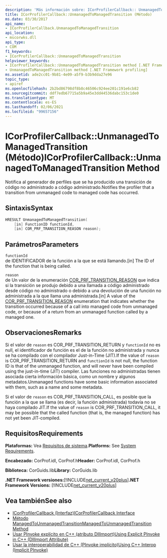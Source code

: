 ```yaml
---
description: 'Más información sobre: ICorProfilerCallback:: UnmanagedToManagedTransition ((método)'
title: ICorProfilerCallback::UnmanagedToManagedTransition (Método)
ms.date: 03/30/2017
api_name:
- ICorProfilerCallback.UnmanagedToManagedTransition
api_location:
- mscorwks.dll
api_type:
- COM
f1_keywords:
- ICorProfilerCallback::UnmanagedToManagedTransition
helpviewer_keywords:
- ICorProfilerCallback::UnmanagedToManagedTransition method [.NET Framework profiling]
- UnmanagedToManagedTransition method [.NET Framework profiling]
ms.assetid: ade2cc01-9b81-4e09-a5f9-b3b9dda27e96
topic_type:
- apiref
ms.openlocfilehash: 2b2bd86798df8b8c46506c924ee201c191e6cb82
ms.sourcegitcommit: ddf7edb67715a5b9a45e3dd44536dabc153c1de0
ms.translationtype: MT
ms.contentlocale: es-ES
ms.lasthandoff: 02/06/2021
ms.locfileid: "99657156"
---
```

# <a name="icorprofilercallbackunmanagedtomanagedtransition-method"></a><span data-ttu-id="b624f-103">ICorProfilerCallback::UnmanagedToManagedTransition (Método)</span><span class="sxs-lookup"><span data-stu-id="b624f-103">ICorProfilerCallback::UnmanagedToManagedTransition Method</span></span>

<span data-ttu-id="b624f-104">Notifica al generador de perfiles que se ha producido una transición de código no administrado a código administrado.</span><span class="sxs-lookup"><span data-stu-id="b624f-104">Notifies the profiler that a transition from unmanaged code to managed code has occurred.</span></span>  
  
## <a name="syntax"></a><span data-ttu-id="b624f-105">Sintaxis</span><span class="sxs-lookup"><span data-stu-id="b624f-105">Syntax</span></span>  
  
```cpp  
HRESULT UnmanagedToManagedTransition(  
    [in] FunctionID functionId,  
    [in] COR_PRF_TRANSITION_REASON reason);  
```  
  
## <a name="parameters"></a><span data-ttu-id="b624f-106">Parámetros</span><span class="sxs-lookup"><span data-stu-id="b624f-106">Parameters</span></span>  

 `functionId`  
 <span data-ttu-id="b624f-107">de IDENTIFICADOR de la función a la que se está llamando.</span><span class="sxs-lookup"><span data-stu-id="b624f-107">[in] The ID of the function that is being called.</span></span>  
  
 `reason`  
 <span data-ttu-id="b624f-108">de Un valor de la enumeración [COR_PRF_TRANSITION_REASON](cor-prf-transition-reason-enumeration.md) que indica si la transición se produjo debido a una llamada a código administrado desde código no administrado o debido a una devolución de una función no administrada a la que llama una administrada.</span><span class="sxs-lookup"><span data-stu-id="b624f-108">[in] A value of the [COR_PRF_TRANSITION_REASON](cor-prf-transition-reason-enumeration.md) enumeration that indicates whether the transition occurred because of a call into managed code from unmanaged code, or because of a return from an unmanaged function called by a managed one.</span></span>  
  
## <a name="remarks"></a><span data-ttu-id="b624f-109">Observaciones</span><span class="sxs-lookup"><span data-stu-id="b624f-109">Remarks</span></span>  

 <span data-ttu-id="b624f-110">Si el valor de `reason` es COR_PRF_TRANSITION_RETURN y `functionId` no es null, el identificador de función es el de la función no administrada y nunca se ha compilado con el compilador Just-in-Time (JIT).</span><span class="sxs-lookup"><span data-stu-id="b624f-110">If the value of `reason` is COR_PRF_TRANSITION_RETURN and `functionId` is not null, the function ID is that of the unmanaged function, and will never have been compiled using the just-in-time (JIT) compiler.</span></span> <span data-ttu-id="b624f-111">Las funciones no administradas tienen asociada cierta información básica, como un nombre y algunos metadatos.</span><span class="sxs-lookup"><span data-stu-id="b624f-111">Unmanaged functions have some basic information associated with them, such as a name and some metadata.</span></span>  
  
 <span data-ttu-id="b624f-112">Si el valor de `reason` es COR_PRF_TRANSITION_CALL, es posible que la función a la que se llama (es decir, la función administrada) todavía no se haya compilado JIT.</span><span class="sxs-lookup"><span data-stu-id="b624f-112">If the value of `reason` is COR_PRF_TRANSITION_CALL, it may be possible that the called function (that is, the managed function) has not yet been JIT-compiled.</span></span>  
  
## <a name="requirements"></a><span data-ttu-id="b624f-113">Requisitos</span><span class="sxs-lookup"><span data-stu-id="b624f-113">Requirements</span></span>  

 <span data-ttu-id="b624f-114">**Plataformas:** Vea [Requisitos de sistema](../../get-started/system-requirements.md).</span><span class="sxs-lookup"><span data-stu-id="b624f-114">**Platforms:** See [System Requirements](../../get-started/system-requirements.md).</span></span>  
  
 <span data-ttu-id="b624f-115">**Encabezado:** CorProf.idl, CorProf.h</span><span class="sxs-lookup"><span data-stu-id="b624f-115">**Header:** CorProf.idl, CorProf.h</span></span>  
  
 <span data-ttu-id="b624f-116">**Biblioteca:** CorGuids.lib</span><span class="sxs-lookup"><span data-stu-id="b624f-116">**Library:** CorGuids.lib</span></span>  
  
 <span data-ttu-id="b624f-117">**.NET Framework versiones:**[!INCLUDE[net_current_v20plus](../../../../includes/net-current-v20plus-md.md)]</span><span class="sxs-lookup"><span data-stu-id="b624f-117">**.NET Framework Versions:** [!INCLUDE[net_current_v20plus](../../../../includes/net-current-v20plus-md.md)]</span></span>  
  
## <a name="see-also"></a><span data-ttu-id="b624f-118">Vea también</span><span class="sxs-lookup"><span data-stu-id="b624f-118">See also</span></span>

- [<span data-ttu-id="b624f-119">ICorProfilerCallback (Interfaz)</span><span class="sxs-lookup"><span data-stu-id="b624f-119">ICorProfilerCallback Interface</span></span>](icorprofilercallback-interface.md)
- [<span data-ttu-id="b624f-120">Método ManagedToUnmanagedTransition</span><span class="sxs-lookup"><span data-stu-id="b624f-120">ManagedToUnmanagedTransition Method</span></span>](icorprofilercallback-managedtounmanagedtransition-method.md)
- [<span data-ttu-id="b624f-121">Usar PInvoke explícito en C++ (atributo DllImport)</span><span class="sxs-lookup"><span data-stu-id="b624f-121">Using Explicit PInvoke in C++ (DllImport Attribute)</span></span>](/cpp/dotnet/using-explicit-pinvoke-in-cpp-dllimport-attribute)
- [<span data-ttu-id="b624f-122">Usar la interoperabilidad de C++ (PInvoke implícito)</span><span class="sxs-lookup"><span data-stu-id="b624f-122">Using C++ Interop (Implicit PInvoke)</span></span>](/cpp/dotnet/using-cpp-interop-implicit-pinvoke)
